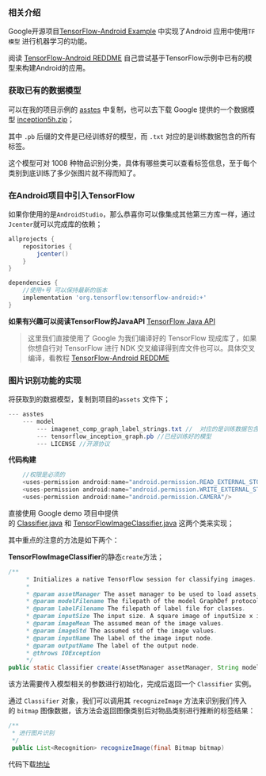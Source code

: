 ### 相关介绍

Google开源项目[TensorFlow-Android Example](https://github.com/tensorflow/tensorflow/tree/master/tensorflow/examples/android) 中实现了Android 应用中使用`TF模型` 进行机器学习的功能。

阅读 [TensorFlow-Android REDDME](https://github.com/tensorflow/tensorflow/blob/master/tensorflow/contrib/android/README.md) 自己尝试基于TensorFlow示例中已有的模型来构建Android的应用。

### 获取已有的数据模型

可以在我的项目示例的 [asstes](https://github.com/wulijie/MyTensorFlow/tree/master/app/src/main/assets) 中复制，也可以去下载 Google 提供的一个数据模型 [inception5h.zip](https://storage.googleapis.com/download.tensorflow.org/models/inception5h.zip)；

其中 `.pb` 后缀的文件是已经训练好的模型，而 `.txt` 对应的是训练数据包含的所有标签。

这个模型可对 1008 种物品识别分类，具体有哪些类可以查看标签信息，至于每个类别到底训练了多少张图片就不得而知了。

### 在Android项目中引入TensorFlow

如果你使用的是`AndroidStudio`，那么恭喜你可以像集成其他第三方库一样，通过`Jcenter`就可以完成库的依赖；

```groovy
allprojects {
    repositories {
        jcenter()
    }
}

dependencies {
    //使用+号 可以保持最新的版本
    implementation 'org.tensorflow:tensorflow-android:+'
}
```

**如果有兴趣可以阅读TensorFlow的JavaAPI**  [TensorFlow Java API](https://github.com/tensorflow/tensorflow/blob/master/tensorflow/java/README.md)

> 这里我们直接使用了 Google 为我们编译好的 TensorFlow 现成库了，如果你想自行对 TensorFlow 进行 NDK 交叉编译得到库文件也可以。具体交叉编译，看教程 [TensorFlow-Android REDDME](https://github.com/tensorflow/tensorflow/blob/master/tensorflow/contrib/android/README.md)

### 图片识别功能的实现

将获取到的数据模型，复制到项目的`assets` 文件下；

```java
--- asstes
	--- model
		--- imagenet_comp_graph_label_strings.txt //  对应的是训练数据包含的所有标签
		--- tensorflow_inception_graph.pb //已经训练好的模型
		--- LICENSE //开源协议
```

**代码构建**

```java
    //权限是必须的
    <uses-permission android:name="android.permission.READ_EXTERNAL_STORAGE"/>
    <uses-permission android:name="android.permission.WRITE_EXTERNAL_STORAGE"/>
    <uses-permission android:name="android.permission.CAMERA"/>
```

直接使用 Google demo 项目中提供的 [Classifier.java](https://github.com/tensorflow/tensorflow/blob/master/tensorflow/examples/android/src/org/tensorflow/demo/Classifier.java) 和 [TensorFlowImageClassifier.java](https://github.com/tensorflow/tensorflow/blob/master/tensorflow/examples/android/src/org/tensorflow/demo/TensorFlowImageClassifier.java) 这两个类来实现；

其中重点的注意的方法是如下两个：

**TensorFlowImageClassifier**的静态`create`方法；

```java
/**
     * Initializes a native TensorFlow session for classifying images.
     *
     * @param assetManager The asset manager to be used to load assets.
     * @param modelFilename The filepath of the model GraphDef protocol buffer.
     * @param labelFilename The filepath of label file for classes.
     * @param inputSize The input size. A square image of inputSize x inputSize is assumed.
     * @param imageMean The assumed mean of the image values.
     * @param imageStd The assumed std of the image values.
     * @param inputName The label of the image input node.
     * @param outputName The label of the output node.
     * @throws IOException
     */
public static Classifier create(AssetManager assetManager, String modelFilename, String labelFilename,int inputSize, int imageMean, float imageStd, String inputName, String outputName)
```

该方法需要传入模型相关的参数进行初始化，完成后返回一个 `Classifier` 实例。

通过 `Classifier` 对象，我们可以调用其 `recognizeImage` 方法来识别我们传入的 `bitmap` 图像数据，该方法会返回图像类别后对物品类别进行推断的标签结果：

```java
/**
 * 进行图片识别
 */
 public List<Recognition> recognizeImage(final Bitmap bitmap)
```

代码下载[地址](https://github.com/wulijie/MyTensorFlow)


